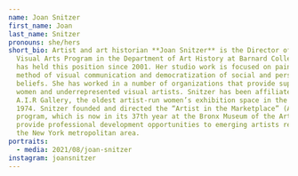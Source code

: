 ```yaml
---
name: Joan Snitzer
first_name: Joan
last_name: Snitzer
pronouns: she/hers
short_bio: Artist and art historian **Joan Snitzer** is the Director of the
  Visual Arts Program in the Department of Art History at Barnard College and
  has held this position since 2001. Her studio work is focused on painting as a
  method of visual communication and democratization of social and personal
  beliefs. She has worked in a number of organizations that provide support for
  women and underrepresented visual artists. Snitzer has been affiliated with
  A.I.R Gallery, the oldest artist-run women’s exhibition space in the US, since
  1974. Snitzer founded and directed the “Artist in the Marketplace” (AIM)
  program, which is now in its 37th year at the Bronx Museum of the Arts, to
  provide professional development opportunities to emerging artists residing in
  the New York metropolitan area.
portraits:
  - media: 2021/08/joan-snitzer
instagram: joansnitzer
---
```

